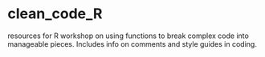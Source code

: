 # clean_code_R
resources for R workshop on using functions to break complex code into manageable pieces.  Includes info on comments and style guides in coding.
